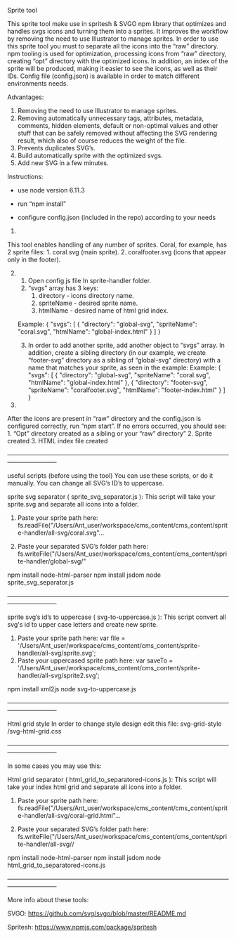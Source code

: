 
Sprite tool

This sprite tool make use in spritesh & SVGO npm library that optimizes and handles svgs icons and turning them into a sprites.
It improves the workflow by removing the need to use Illustrator to manage sprites.
In order to use this sprite tool you must to separate all the icons into the “raw” directory.
npm tooling is used for optimization, processing icons from “raw” directory, creating “opt” directory with the optimized icons.
In addition, an index of the sprite will be produced, making it easier to see the icons, as well as their IDs.
Config file (config.json) is available in order to match different environments needs.

Advantages:
1) Removing the need to use Illustrator to manage sprites.
2) Removing automatically unnecessary tags, attributes, metadata, comments, hidden elements, default or non-optimal values and other stuff that can be safely removed without affecting the SVG rendering result, which also of course reduces the weight of the file.
3) Prevents duplicates SVG’s.
4) Build automatically sprite with the optimized svgs.
5) Add new SVG in a few minutes.

Instructions: 
- use node version 6.11.3
- run “npm install”

- configure config.json (included in the repo) according to your needs

1)
This tool enables handling of any number of sprites.
Coral, for example, has 2 sprite files:
	1. coral.svg (main sprite).
	2. coralfooter.svg (icons that appear only in the footer).

2)
	1. Open config.js file In sprite-handler folder.
	2. “svgs” array has 3 keys:
		1. directory - icons directory name.
		2. spriteName - desired sprite name.
		3. htmlName - desired name of html grid index.

	Example:
	{
    	"svgs": [
       	 	{
            	"directory": "global-svg",
            	"spriteName": "coral.svg",
            	"htmlName": "global-index.html"
	     }
   	   ]
	}

	3. In order to add another sprite, add another object to “svgs” array.
	In addition, create a sibling directory (in our example, we create “footer-svg” directory as a sibling of “global-svg” directory) with a name that matches your sprite, as seen in the example:
	Example:
	{
    	"svgs": [
       	 	{
            	"directory": "global-svg",
            	"spriteName": "coral.svg",
            	"htmlName": "global-index.html"
	     }, {
            	"directory": "footer-svg",
            	“spriteName": "coralfooter.svg",
            	"htmlName": "footer-index.html"
	     }
   	   ]
	}

3)
After the icons are present in “raw” directory and the config.json is configured correctly, run “npm start”.
If no errors occurred, you should see:
	1. “Opt” directory created as a sibling or your “raw” directory”
	2. Sprite created
	3. HTML index file created

————————————————————————————————————————————

useful scripts (before using the tool)
You can use these scripts, or do it manually.
You can change all SVG’s ID’s to uppercase.

sprite svg separator ( sprite_svg_separator.js ):
This script will take your sprite.svg and separate all icons into a folder.

1. Paste your sprite path here:
	fs.readFile("/Users/Ant_user/workspace/cms_content/cms_content/sprite-handler/all-svg/coral.svg"…

2. Paste your separated SVG’s folder path here:
	fs.writeFile("/Users/Ant_user/workspace/cms_content/cms_content/sprite-handler/global-svg/" 

npm install node-html-parser
npm install jsdom
node sprite_svg_separator.js
 
————————————————————————————————————————————

sprite svg’s id’s to uppercase ( svg-to-uppercase.js ):
This script convert all svg's id to upper case letters and create new sprite.

1. Paste your sprite path here:
	var file = '/Users/Ant_user/workspace/cms_content/cms_content/sprite-handler/all-svg/sprite.svg';
2. Paste your uppercased sprite path here:
var saveTo = '/Users/Ant_user/workspace/cms_content/cms_content/sprite-handler/all-svg/sprite2.svg';

npm install xml2js
node svg-to-uppercase.js
 
————————————————————————————————————————————

Html grid style
In order to change style design edit this file:   svg-grid-style /svg-html-grid.css

————————————————————————————————————————————

In some cases you may use this:

Html grid separator ( html_grid_to_separatored-icons.js ):
This script will take your index html grid and separate all icons into a folder.

1. Paste your sprite path here:
	fs.readFile("/Users/Ant_user/workspace/cms_content/cms_content/sprite-handler/all-svg/coral-grid.html"…

2. Paste your separated SVG’s folder path here:
	fs.writeFile("/Users/Ant_user/workspace/cms_content/cms_content/sprite-handler/all-svg// 

npm install node-html-parser
npm install jsdom
node html_grid_to_separatored-icons.js

————————————————————————————————————————————

More info about these tools:

SVGO:
https://github.com/svg/svgo/blob/master/README.md

Spritesh:
https://www.npmjs.com/package/spritesh
